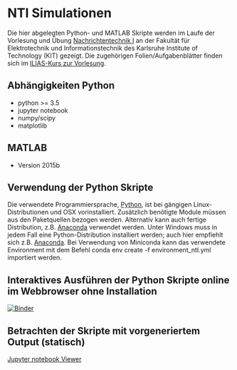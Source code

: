 NTI Simulationen
================

Die hier abgelegten Python- und MATLAB Skripte werden im Laufe der Vorlesung und Übung [Nachrichtentechnik I](http://www.cel.kit.edu/lehre_1567.php) an der Fakultät für Elektrotechnik und Informationstechnik des Karlsruhe Institute of Technology (KIT) gezeigt. Die zugehörigen Folien/Aufgabenblätter finden sich im [ILIAS-Kurs zur Vorlesung](https://ilias.studium.kit.edu/goto.php?target=crs_662790&client_id=produktiv).

Abhängigkeiten Python
---------------------
- python >= 3.5
- jupyter notebook
- numpy/scipy
- matplotlib

MATLAB
------
- Version 2015b

Verwendung der Python Skripte
-----------------------------
Die verwendete Programmiersprache, [Python](http://www.python.org), ist bei gängigen Linux-Distributionen und OSX vorinstalliert. Zusätzlich benötigte Module müssen aus den Paketquellen bezogen werden. Alternativ kann auch fertige Distribution, z.B. [Anaconda](https://www.continuum.io/why-anaconda) verwendet werden. Unter Windows muss in jedem Fall eine Python-Distribution installiert werden; auch hier empfiehlt sich z.B. [Anaconda](https://www.continuum.io/why-anaconda). Bei Verwendung von Miniconda kann das verwendete Environment mit dem Befehl conda env create -f environment_ntI.yml importiert werden. 

Interaktives Ausführen der Python Skripte online im Webbrowser ohne Installation
--------------------------------------------------------------------------------
[![Binder](http://mybinder.org/badge.svg)](http://mybinder.org/repo/kit-cel/lecture-examples)

Betrachten der Skripte mit vorgeneriertem Output (statisch)
-----------------------------------------------------------
[Jupyter notebook Viewer](https://nbviewer.jupyter.org/github/KIT-CEL/lecture-examples/)
